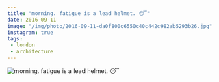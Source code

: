 ```yaml
---
title: "morning. fatigue is a lead helmet. 😴"
date: 2016-09-11
image: "/img/photo/2016-09-11-da0f800c6550c40c442c982ab5293b26.jpg"
instagram: true
tags:
 - london
 - architecture
---
```


![morning. fatigue is a lead helmet. 😴](/img/photo/2016-09-11-da0f800c6550c40c442c982ab5293b26.jpg)
